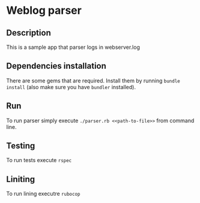 # Weblog parser

## Description

This is a sample app that parser logs in webserver.log

## Dependencies installation

There are some gems that are required. Install them by running `bundle install` (also make sure you have `bundler` installed).

## Run

To run parser simply execute `./parser.rb <<path-to-file>>` from command line.

## Testing

To run tests execute `rspec`

## Liniting

To run lining executre `rubocop`
